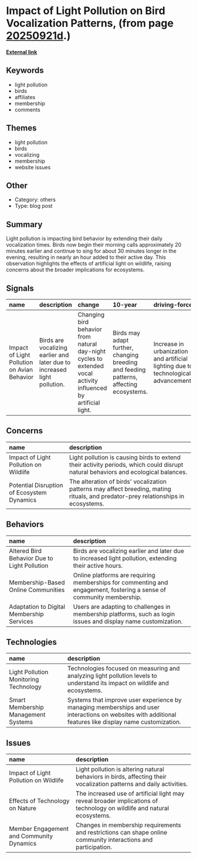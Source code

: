 # __Impact of Light Pollution on Bird Vocalization Patterns__, (from page [20250921d](https://kghosh.substack.com/p/20250921d).)

__[External link](https://kottke.org/25/08/0047421-light-pollution-has-lengt?ref=sentiers.media)__



## Keywords

* light pollution
* birds
* affiliates
* membership
* comments

## Themes

* light pollution
* birds
* vocalizing
* membership
* website issues

## Other

* Category: others
* Type: blog post

## Summary

Light pollution is impacting bird behavior by extending their daily vocalization times. Birds now begin their morning calls approximately 20 minutes earlier and continue to sing for about 30 minutes longer in the evening, resulting in nearly an hour added to their active day. This observation highlights the effects of artificial light on wildlife, raising concerns about the broader implications for ecosystems.

## Signals

| name                                        | description                                                              | change                                                                                                          | 10-year                                                                                | driving-force                                                                       |   relevancy |
|:--------------------------------------------|:-------------------------------------------------------------------------|:----------------------------------------------------------------------------------------------------------------|:---------------------------------------------------------------------------------------|:------------------------------------------------------------------------------------|------------:|
| Impact of Light Pollution on Avian Behavior | Birds are vocalizing earlier and later due to increased light pollution. | Changing bird behavior from natural day-night cycles to extended vocal activity influenced by artificial light. | Birds may adapt further, changing breeding and feeding patterns, affecting ecosystems. | Increase in urbanization and artificial lighting due to technological advancements. |           4 |

## Concerns

| name                                       | description                                                                                                                        |
|:-------------------------------------------|:-----------------------------------------------------------------------------------------------------------------------------------|
| Impact of Light Pollution on Wildlife      | Light pollution is causing birds to extend their activity periods, which could disrupt natural behaviors and ecological balances.  |
| Potential Disruption of Ecosystem Dynamics | The alteration of birds' vocalization patterns may affect breeding, mating rituals, and predator-prey relationships in ecosystems. |

## Behaviors

| name                                         | description                                                                                                          |
|:---------------------------------------------|:---------------------------------------------------------------------------------------------------------------------|
| Altered Bird Behavior Due to Light Pollution | Birds are vocalizing earlier and later due to increased light pollution, extending their active hours.               |
| Membership-Based Online Communities          | Online platforms are requiring memberships for commenting and engagement, fostering a sense of community membership. |
| Adaptation to Digital Membership Services    | Users are adapting to challenges in membership platforms, such as login issues and display name customization.       |

## Technologies

| name                                  | description                                                                                                                                              |
|:--------------------------------------|:---------------------------------------------------------------------------------------------------------------------------------------------------------|
| Light Pollution Monitoring Technology | Technologies focused on measuring and analyzing light pollution levels to understand its impact on wildlife and ecosystems.                              |
| Smart Membership Management Systems   | Systems that improve user experience by managing memberships and user interactions on websites with additional features like display name customization. |

## Issues

| name                                     | description                                                                                                             |
|:-----------------------------------------|:------------------------------------------------------------------------------------------------------------------------|
| Impact of Light Pollution on Wildlife    | Light pollution is altering natural behaviors in birds, affecting their vocalization patterns and daily activities.     |
| Effects of Technology on Nature          | The increased use of artificial light may reveal broader implications of technology on wildlife and natural ecosystems. |
| Member Engagement and Community Dynamics | Changes in membership requirements and restrictions can shape online community interactions and participation.          |
